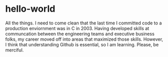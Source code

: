 # hello-world
All the things.
I need to come clean that the last time I committed code to a production enviornment was in C in 2003.  Having developed skills at communcation between the engineering teams and executive business folks, my career moved off into areas that maximized those skills.  However, I think that understanding Github is essential, so I am learning.  Please, be merciful.
